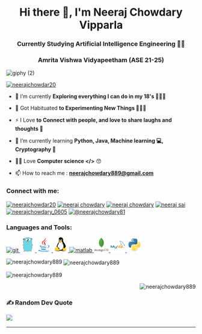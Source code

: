 <h1 align="center">Hi there 👋, I'm Neeraj Chowdary Vipparla</h1>
<h3 align="center">Currently Studying Artificial Intelligence Engineering  ✌🏻</h3>
<h3 align="center"> Amrita Vishwa Vidyapeetham (ASE 21-25)</h3>



![giphy (2)](https://user-images.githubusercontent.com/57310710/150652655-67f94faa-1545-409e-aed5-d71833918a5d.gif)



<p align="left"> <a href="https://twitter.com/neerajchowdar20" target="blank"><img src="https://img.shields.io/twitter/follow/neerajchowdar20?logo=twitter&style=for-the-badge" alt="neerajchowdar20" /></a> </p>

- 🔭 I’m currently **Exploring everything I can do in my 18's 👨🏻‍💻**

- 👯 Got Habituated **to Experimenting New Things 🤷🏻‍♂️**

- ⚡ I Love **to Connect with people, and love to share laughs and thoughts 🥰**

- 🌱 I’m currently learning **Python, Java, Machine learning 💻, Cryptography 🧭**

- 👨‍💻 Love **Computer science </>** 😙

- 📫 How to reach me : **neerajchowdary889@gmail.com**


<h3 align="left">Connect with me:</h3>
<p align="left">
<a href="https://twitter.com/neerajchowdar20" target="blank"><img align="center" src="https://raw.githubusercontent.com/rahuldkjain/github-profile-readme-generator/master/src/images/icons/Social/twitter.svg" alt="neerajchowdar20" height="30" width="40" /></a>
<a href="https://linkedin.com/in/neeraj chowdary" target="blank"><img align="center" src="https://raw.githubusercontent.com/rahuldkjain/github-profile-readme-generator/master/src/images/icons/Social/linked-in-alt.svg" alt="neeraj chowdary" height="30" width="40" /></a>
<a href="https://stackoverflow.com/users/neeraj chowdary" target="blank"><img align="center" src="https://raw.githubusercontent.com/rahuldkjain/github-profile-readme-generator/master/src/images/icons/Social/stack-overflow.svg" alt="neeraj chowdary" height="30" width="40" /></a>
<a href="https://fb.com/neeraj sai" target="blank"><img align="center" src="https://raw.githubusercontent.com/rahuldkjain/github-profile-readme-generator/master/src/images/icons/Social/facebook.svg" alt="neeraj sai" height="30" width="40" /></a>
<a href="https://instagram.com/neerajchowdary_0605" target="blank"><img align="center" src="https://raw.githubusercontent.com/rahuldkjain/github-profile-readme-generator/master/src/images/icons/Social/instagram.svg" alt="neerajchowdary_0605" height="30" width="40" /></a>
<a href="https://www.hackerrank.com/@neerajchowdary81" target="blank"><img align="center" src="https://raw.githubusercontent.com/rahuldkjain/github-profile-readme-generator/master/src/images/icons/Social/hackerrank.svg" alt="@neerajchowdary81" height="30" width="40" /></a>
</p>

<h3 align="left">Languages and Tools:</h3>
<p align="left"> <a href="https://git-scm.com/" target="_blank" rel="noreferrer"> <img src="https://www.vectorlogo.zone/logos/git-scm/git-scm-icon.svg" alt="git" width="40" height="40"/> </a> <a href="https://golang.org" target="_blank" rel="noreferrer"> <img src="https://raw.githubusercontent.com/devicons/devicon/master/icons/go/go-original.svg" alt="go" width="40" height="40"/> </a> <a href="https://www.java.com" target="_blank" rel="noreferrer"> <img src="https://raw.githubusercontent.com/devicons/devicon/master/icons/java/java-original.svg" alt="java" width="40" height="40"/> </a> <a href="https://www.linux.org/" target="_blank" rel="noreferrer"> <img src="https://raw.githubusercontent.com/devicons/devicon/master/icons/linux/linux-original.svg" alt="linux" width="40" height="40"/> </a> <a href="https://www.mathworks.com/" target="_blank" rel="noreferrer"> <img src="https://upload.wikimedia.org/wikipedia/commons/2/21/Matlab_Logo.png" alt="matlab" width="40" height="40"/> </a> <a href="https://www.mongodb.com/" target="_blank" rel="noreferrer"> <img src="https://raw.githubusercontent.com/devicons/devicon/master/icons/mongodb/mongodb-original-wordmark.svg" alt="mongodb" width="40" height="40"/> </a> <a href="https://www.mysql.com/" target="_blank" rel="noreferrer"> <img src="https://raw.githubusercontent.com/devicons/devicon/master/icons/mysql/mysql-original-wordmark.svg" alt="mysql" width="40" height="40"/> </a> <a href="https://www.python.org" target="_blank" rel="noreferrer"> <img src="https://raw.githubusercontent.com/devicons/devicon/master/icons/python/python-original.svg" alt="python" width="40" height="40"/> </a> </p>

<p><img align="left" src="https://github-readme-stats.vercel.app/api/top-langs?username=neerajchowdary889&show_icons=true&locale=en&layout=compact" alt="neerajchowdary889" /></p>

<p>&nbsp;<img align="center" src="https://github-readme-stats.vercel.app/api?username=neerajchowdary889&show_icons=true&locale=en" alt="neerajchowdary889" /></p>

<p><img align="center" src="https://github-readme-streak-stats.herokuapp.com/?user=neerajchowdary889&" alt="neerajchowdary889" /></p>
<p align="right"> <img src="https://komarev.com/ghpvc/?username=neerajchowdary889&label=Profile%20views&color=0e75b6&style=flat" alt="neerajchowdary889" /> </p>

### ✍️ Random Dev Quote
![](https://quotes-github-readme.vercel.app/api?type=horizontal&theme=radical)

---
